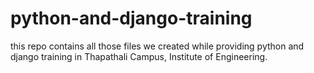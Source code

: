 # python-and-django-training

this repo contains all those files we created while providing python and django training in Thapathali Campus, Institute of Engineering.
